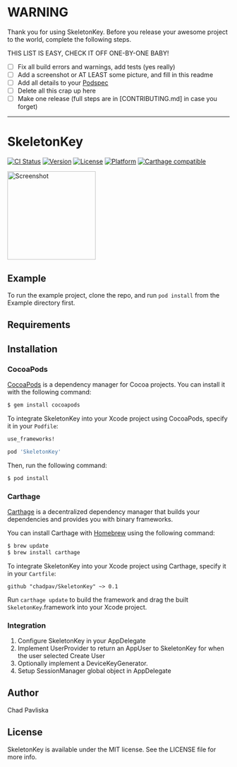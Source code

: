 # WARNING

Thank you for using SkeletonKey. Before you release your awesome project to the world, complete the following steps.

THIS LIST IS EASY, CHECK IT OFF ONE-BY-ONE BABY!

 - [ ] Fix all build errors and warnings, add tests (yes really)
 - [ ] Add a screenshot or AT LEAST some picture, and fill in this readme
 - [ ] Add all details to your [Podspec](SkeletonKey.podspec)
 - [ ] Delete all this crap up here
 - [ ] Make one release (full steps are in [CONTRIBUTING.md] in case you forget)

----

# SkeletonKey

[![CI Status](http://img.shields.io/travis/chadpav/SkeletonKey.svg?style=flat)](https://travis-ci.org/chadpav/SkeletonKey)
[![Version](https://img.shields.io/cocoapods/v/SkeletonKey.svg?style=flat)](https://cocoapods.org/pods/SkeletonKey)
[![License](https://img.shields.io/cocoapods/l/SkeletonKey.svg?style=flat)](https://cocoapods.org/pods/SkeletonKey)
[![Platform](https://img.shields.io/cocoapods/p/SkeletonKey.svg?style=flat)](https://cocoapods.org/pods/SkeletonKey)
[![Carthage compatible](https://img.shields.io/badge/Carthage-compatible-4BC51D.svg?style=flat)](https://github.com/Carthage/Carthage)

<a href="https://placehold.it/400?text=Screen+shot"><img width=200 height=200 src="https://placehold.it/400?text=Screen+shot" alt="Screenshot" /></a>


## Example

To run the example project, clone the repo, and run `pod install` from the Example directory first.


## Requirements


## Installation

### CocoaPods

[CocoaPods](http://cocoapods.org) is a dependency manager for Cocoa projects. You can install it with the following command:

```bash
$ gem install cocoapods
```

To integrate SkeletonKey into your Xcode project using CocoaPods, specify it in your `Podfile`:

```ruby
use_frameworks!

pod 'SkeletonKey'
```

Then, run the following command:

```bash
$ pod install
```


### Carthage

[Carthage](https://github.com/Carthage/Carthage) is a decentralized dependency manager that builds your dependencies and provides you with binary frameworks.

You can install Carthage with [Homebrew](http://brew.sh/) using the following command:

```bash
$ brew update
$ brew install carthage
```

To integrate SkeletonKey into your Xcode project using Carthage, specify it in your `Cartfile`:

```ogdl
github "chadpav/SkeletonKey" ~> 0.1
```

Run `carthage update` to build the framework and drag the built `SkeletonKey`.framework into your Xcode project.

### Integration

1. Configure SkeletonKey in your AppDelegate
2. Implement UserProvider to return an AppUser to SkeletonKey for when the user selected Create User
3. Optionally implement a DeviceKeyGenerator.
3. Setup SessionManager global object in AppDelegate

## Author

Chad Pavliska


## License

SkeletonKey is available under the MIT license. See the LICENSE file for more info.
